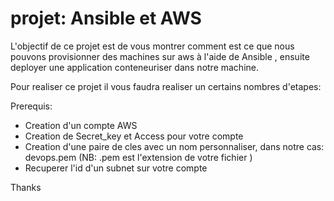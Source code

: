 # projet: Ansible et AWS

L'objectif de ce projet est de vous montrer comment est ce que nous pouvons
provisionner des machines sur aws à l'aide de Ansible , ensuite deployer une application conteneuriser dans notre machine.

Pour realiser ce projet il vous faudra realiser un certains nombres d'etapes:

Prerequis:
- Creation d'un compte AWS
- Creation de Secret_key et Access pour votre compte
- Creation d'une paire de cles avec un nom personnaliser, dans notre cas: devops.pem (NB: .pem est l'extension de votre fichier )
- Recuperer l'id d'un subnet sur votre compte 


Thanks 
